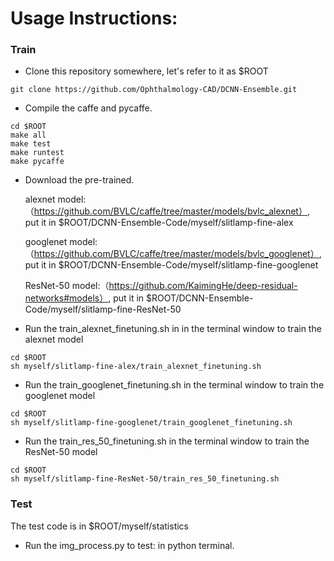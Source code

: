 # Usage Instructions:
### Train
* Clone this repository somewhere, let's refer to it as $ROOT
```
git clone https://github.com/Ophthalmology-CAD/DCNN-Ensemble.git
```
* Compile the caffe and pycaffe.
```
cd $ROOT
make all 
make test 
make runtest 
make pycaffe
```
* Download the pre-trained. 

    alexnet model:（https://github.com/BVLC/caffe/tree/master/models/bvlc_alexnet）, put it in $ROOT/DCNN-Ensemble-Code/myself/slitlamp-fine-alex
 
    googlenet model:（https://github.com/BVLC/caffe/tree/master/models/bvlc_googlenet）, put it in $ROOT/DCNN-Ensemble-Code/myself/slitlamp-fine-googlenet
 
    ResNet-50 model:（https://github.com/KaimingHe/deep-residual-networks#models）, put it in $ROOT/DCNN-Ensemble-Code/myself/slitlamp-fine-ResNet-50
* Run the train_alexnet_finetuning.sh in in the terminal window to train the alexnet model
```
cd $ROOT
sh myself/slitlamp-fine-alex/train_alexnet_finetuning.sh
```
* Run the train_googlenet_finetuning.sh in the terminal window to train the googlenet model
```
cd $ROOT
sh myself/slitlamp-fine-googlenet/train_googlenet_finetuning.sh
```
* Run the train_res_50_finetuning.sh in the terminal window to train the ResNet-50 model
```
cd $ROOT
sh myself/slitlamp-fine-ResNet-50/train_res_50_finetuning.sh
```

### Test

The test code is in $ROOT/myself/statistics

* Run the img_process.py to test: in python terminal. 


